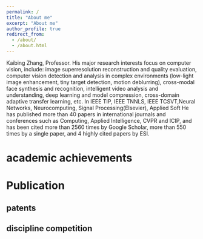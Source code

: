 ```yaml
---
permalink: /
title: "About me"
excerpt: "About me"
author_profile: true
redirect_from: 
  - /about/
  - /about.html
---
```


Kaibing Zhang, Professor. His major research interests focus on computer vision, include: image superresolution reconstruction and quality evaluation, computer vision detection and analysis in complex environments (low-light image enhancement, tiny target detection, motion deblurring), cross-modal face synthesis and recognition, intelligent video analysis and understanding, deep learning and model compression, cross-domain adaptive transfer learning, etc. In IEEE TIP, IEEE TNNLS, IEEE TCSVT,Neural Networks, Neurocomputing, Signal Processing(Elsevier), Applied Soft He has published more than 40 papers in international journals and conferences such as Computing, Applied Intelligence, CVPR and ICIP, and has been cited more than 2560 times by Google Scholar, more than 550 times by a single paper, and 4 highly cited papers by ESI. 

academic achievements
======

Publication
======


patents
------

discipline competition
------
